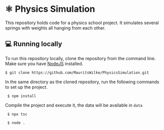 # ⚛ Physics Simulation
This repository holds code for a physics school project. It simulates several springs with weights all hanging from each other.

## 💻 Running locally
To run this repository locally, clone the repository from the command line.
Make sure you have [NodeJS](https://nodejs.org/en) installed.

```
$ git clone https://github.com/MauritsWilke/PhysicsSimulation.git
```
In the same directory as the cloned repository, run the following commands to set up the project.
```
 $ npm install
```
Compile the project and execute it, the data will be available in `data`
```
 $ npx tsc
```
```
 $ node .
```